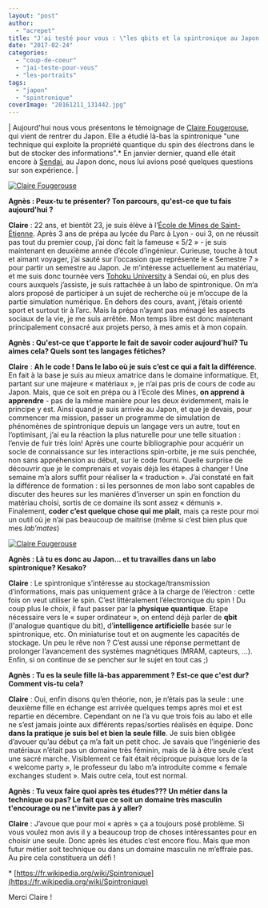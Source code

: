 ```yaml
---
layout: "post"
author: 
  - "acrepet"
title: "J'ai testé pour vous : \"les qbits et la spintronique au Japon!\""
date: "2017-02-24"
categories: 
  - "coup-de-coeur"
  - "jai-teste-pour-vous"
  - "les-portraits"
tags: 
  - "japon"
  - "spintronique"
coverImage: "20161211_131442.jpg"
---
```


| Aujourd'hui nous vous présentons le témoignage de [Claire Fougerouse](https://www.linkedin.com/in/claire-fougerouse-494063130/), qui vient de rentrer du Japon. Elle a étudié là-bas la spintronique "une technique qui exploite la propriété quantique du spin des électrons dans le but de stocker des informations".\* En janvier dernier, quand elle était encore à [Sendai](https://fr.wikipedia.org/wiki/Sendai), au Japon donc, nous lui avions posé quelques questions sur son expérience. |

[![Claire Fougerouse](/assets/2017/02/2017-02-24-jai-teste-qbits-spintronique-japon/20161211_131442.jpg)](http://www.duchess-france.org/wp-content/uploads/2017/02/20161211_131442.jpg)

**Agnès : Peux-tu te présenter? Ton parcours, qu'est-ce que tu fais aujourd'hui ?**

**Claire** : 22 ans, et bientôt 23, je suis élève à l’[École de Mines de Saint-Étienne](http://www.mines-stetienne.fr/). Après 3 ans de prépa au lycée du Parc à Lyon - oui 3, on ne réussit pas tout du premier coup, j’ai donc fait la fameuse « 5/2 » - je suis maintenant en deuxième année d’école d’ingénieur. Curieuse, touche à tout et aimant voyager, j’ai sauté sur l’occasion que représente le « Semestre 7 » pour partir un semestre au Japon. Je m’intéresse actuellement au matériau, et me suis donc tournée vers [Tohoku University](http://www.tohoku.ac.jp/en/) à Sendai où, en plus des cours auxquels j’assiste, je suis rattachée à un labo de spintronique. On m‘a alors proposé de participer à un sujet de recherche où je m’occupe de la partie simulation numérique. En dehors des cours, avant, j’étais orienté sport et surtout tir à l’arc. Mais la prépa n’ayant pas ménagé les aspects sociaux de la vie, je me suis arrêtée. Mon temps libre est donc maintenant principalement consacré aux projets perso, à mes amis et à mon copain.

**Agnès : Qu'est-ce que t'apporte le fait de savoir coder aujourd'hui? Tu aimes cela? Quels sont tes langages fétiches?**

**Claire** : **Ah le code ! Dans le labo où je suis c’est ce qui a fait la différence**. En fait à la base je suis au mieux amatrice dans le domaine informatique. Et, partant sur une majeure « matériaux », je n’ai pas pris de cours de code au Japon. Mais, que ce soit en prépa ou à l’Ecole des Mines, **on apprend à apprendre** - pas de la même manière pour les deux évidemment, mais le principe y est. Ainsi quand je suis arrivée au Japon, et que je devais, pour commencer ma mission, passer un programme de simulation de phénomènes de spintronique depuis un langage vers un autre, tout en l‘optimisant, j’ai eu la réaction la plus naturelle pour une telle situation : l’envie de fuir très loin! Après une courte bibliographie pour acquérir un socle de connaissance sur les interactions spin-orbite, je me suis penchée, non sans appréhension au début, sur le code fourni. Quelle surprise de découvrir que je le comprenais et voyais déjà les étapes à changer ! Une semaine m’a alors suffit pour réaliser la « traduction ». J’ai constaté en fait la différence de formation : si les personnes de mon labo sont capables de discuter des heures sur les manières d’inverser un spin en fonction du matériau choisi, sortis de ce domaine ils sont assez « démunis ». Finalement, **coder c’est quelque chose qui me plait**, mais ça reste pour moi un outil où je n’ai pas beaucoup de maitrise (même si c’est bien plus que mes _lab’mates_)

[![Claire Fougerouse](/assets/2017/02/2017-02-24-jai-teste-qbits-spintronique-japon/DSC_0272.jpg)](http://www.duchess-france.org/wp-content/uploads/2017/02/DSC_0272.jpg)

**Agnès : Là tu es donc au Japon... et tu travailles dans un labo spintronique? Kesako?**

**Claire** : Le spintronique s’intéresse au stockage/transmission d’informations, mais pas uniquement grâce à la charge de l’électron : cette fois on veut utiliser le spin. C’est littéralement l’électronique du spin ! Du coup plus le choix, il faut passer par la **physique quantique**. Etape nécessaire vers le « super ordinateur », on entend déjà parler de **qbit** (l'analogue quantique du bit), d’**intelligence artificielle** basée sur le spintronique, etc. On miniaturise tout et on augmente les capacités de stockage. Un peu le rêve non ? C’est aussi une réponse permettant de prolonger l’avancement des systèmes magnétiques (MRAM, capteurs, …). Enfin, si on continue de se pencher sur le sujet en tout cas ;)

**Agnès : Tu es la seule fille là-bas apparemment ? Est-ce que c'est dur? Comment vis-tu cela?**

**Claire** : Oui, enfin disons qu’en théorie, non, je n’étais pas la seule : une deuxième fille en échange est arrivée quelques temps après moi et est repartie en décembre. Cependant on ne l’a vu que trois fois au labo et elle ne s’est jamais jointe aux différents repas/sorties réalisés en équipe. Donc **dans la pratique je suis bel et bien la seule fille**. Je suis bien obligée d’avouer qu’au début ça m’a fait un petit choc. Je savais que l’ingénierie des matériaux n’était pas un domaine très féminin, mais de là à être seule c’est une sacré marche. Visiblement ce fait était réciproque puisque lors de la « welcome party », le professeur du labo m’a introduite comme « female exchanges student ». Mais outre cela, tout est normal.

**Agnès : Tu veux faire quoi après tes études??? Un métier dans la technique ou pas? Le fait que ce soit un domaine très masculin t'encourage ou ne t'invite pas à y aller?**

**Claire** : J’avoue que pour moi « après » ça a toujours posé problème. Si vous voulez mon avis il y a beaucoup trop de choses intéressantes pour en choisir une seule. Donc après les études c’est encore flou. Mais que mon futur métier soit technique ou dans un domaine masculin ne m’effraie pas. Au pire cela constituera un défi !

\* [https://fr.wikipedia.org/wiki/Spintronique](https://fr.wikipedia.org/wiki/Spintronique)

Merci Claire !
